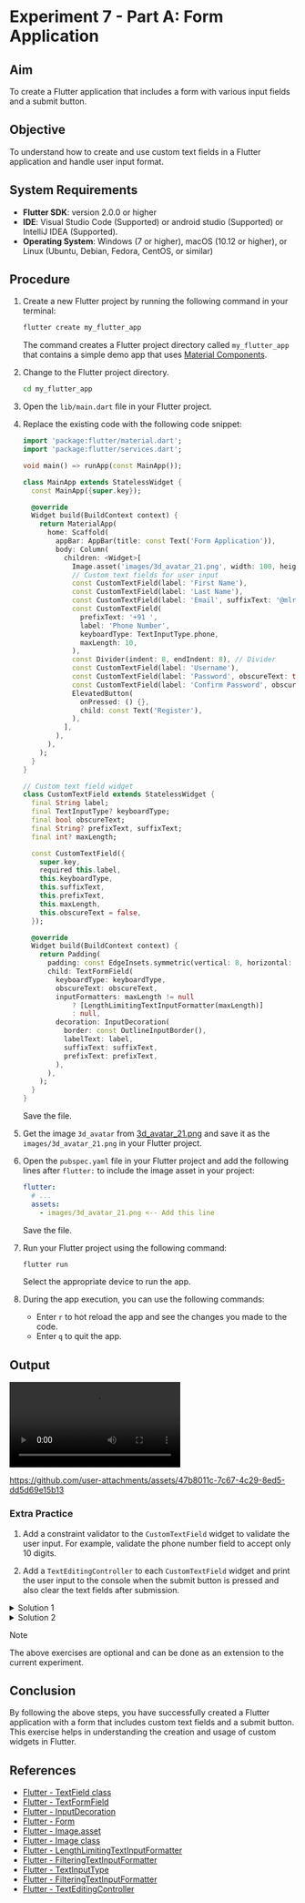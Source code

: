 # Experiment 7 - Part A:  **Form Application**

## Aim
To create a Flutter application that includes a form with various input fields and a submit button.

## Objective
To understand how to create and use custom text fields in a Flutter application and handle user input format.

## System Requirements
- **Flutter SDK**: version 2.0.0 or higher
- **IDE**: Visual Studio Code (Supported) or android studio (Supported) or IntelliJ IDEA (Supported).
- **Operating System**: Windows (7 or higher), macOS (10.12 or higher), or Linux (Ubuntu, Debian, Fedora, CentOS, or similar)

## Procedure

1. Create a new Flutter project by running the following command in your terminal:
    ```cmd
    flutter create my_flutter_app
    ```
    The command creates a Flutter project directory called `my_flutter_app` that contains a simple demo app that uses [Material Components](https://m3.material.io/components).

2. Change to the Flutter project directory.
    ```cmd
    cd my_flutter_app
    ```
3. Open the `lib/main.dart` file in your Flutter project.

4. Replace the existing code with the following code snippet:
    ```dart
    import 'package:flutter/material.dart';
    import 'package:flutter/services.dart';

    void main() => runApp(const MainApp());

    class MainApp extends StatelessWidget {
      const MainApp({super.key});

      @override
      Widget build(BuildContext context) {
        return MaterialApp(
          home: Scaffold(
            appBar: AppBar(title: const Text('Form Application')),
            body: Column(
              children: <Widget>[
                Image.asset('images/3d_avatar_21.png', width: 100, height: 100),
                // Custom text fields for user input
                const CustomTextField(label: 'First Name'),
                const CustomTextField(label: 'Last Name'),
                const CustomTextField(label: 'Email', suffixText: '@mlritm.ac.in'),
                const CustomTextField(
                  prefixText: '+91 ',
                  label: 'Phone Number',
                  keyboardType: TextInputType.phone,
                  maxLength: 10,
                ),
                const Divider(indent: 8, endIndent: 8), // Divider
                const CustomTextField(label: 'Username'),
                const CustomTextField(label: 'Password', obscureText: true),
                const CustomTextField(label: 'Confirm Password', obscureText: true),
                ElevatedButton(
                  onPressed: () {},
                  child: const Text('Register'),
                ),
              ],
            ),
          ),
        );
      }
    }

    // Custom text field widget
    class CustomTextField extends StatelessWidget {
      final String label;
      final TextInputType? keyboardType;
      final bool obscureText;
      final String? prefixText, suffixText;
      final int? maxLength;

      const CustomTextField({
        super.key,
        required this.label,
        this.keyboardType,
        this.suffixText,
        this.prefixText,
        this.maxLength,
        this.obscureText = false,
      });

      @override
      Widget build(BuildContext context) {
        return Padding(
          padding: const EdgeInsets.symmetric(vertical: 8, horizontal: 16),
          child: TextFormField(
            keyboardType: keyboardType,
            obscureText: obscureText,
            inputFormatters: maxLength != null
                ? [LengthLimitingTextInputFormatter(maxLength)]
                : null,
            decoration: InputDecoration(
              border: const OutlineInputBorder(),
              labelText: label,
              suffixText: suffixText,
              prefixText: prefixText,
            ),
          ),
        );
      }
    }
    ```
    Save the file.

5. Get the image `3d_avatar` from [3d_avatar_21.png](https://github.com/srinu2003/Flutter-Lab/blob/main/exp_7_a/images/3d_avatar_21.png) and save it as the `images/3d_avatar_21.png` in your Flutter project.

6. Open the `pubspec.yaml` file in your Flutter project and add the following lines after `flutter:` to include the image asset in your project:

    ```yaml
    flutter:
      # ...
      assets:
        - images/3d_avatar_21.png <-- Add this line
    ```
    Save the file.

7. Run your Flutter project using the following command:
    ```cmd
    flutter run
    ```
    Select the appropriate device to run the app.

8. During the app execution, you can use the following commands:
    - Enter `r` to hot reload the app and see the changes you made to the code.
    - Enter `q` to quit the app.

## Output
<video controls src="exp_7_a_output.mp4" title="Form Application"></video>


https://github.com/user-attachments/assets/47b8011c-7c67-4c29-8ed5-dd5d69e15b13



### Extra Practice

1. Add a constraint validator to the `CustomTextField` widget to validate the user input. For example, validate the phone number field to accept only 10 digits.

2. Add a `TextEditingController` to each `CustomTextField` widget and print the user input to the console when the submit button is pressed and also clear the text fields after submission.

<details>
  <summary>Solution 1</summary>

```dart
import 'package:flutter/foundation.dart';
import 'package:flutter/material.dart';
import 'package:flutter/services.dart';

void main() => runApp(const MainApp());

class MainApp extends StatelessWidget {
  const MainApp({super.key});

  @override
  Widget build(BuildContext context) {
    return MaterialApp(
      home: Scaffold(
        appBar: AppBar(title: const Text('Form Application')),
        body: const SingleChildScrollView(
          // SafeArea widget to avoid UI elements from being hidden by the device's notch, etc.
          child: RegisterForm(),
        ),
      ),
    );
  }
}

class RegisterForm extends StatefulWidget {
  const RegisterForm({super.key});

  @override
  State<RegisterForm> createState() => _RegisterFormState();
}

class _RegisterFormState extends State<RegisterForm> {
  // About Controllers: https://api.flutter.dev/flutter/widgets/TextEditingController-class.html
  final _firstNameController       = TextEditingController();
  final _lastNameController        = TextEditingController();
  final _emailController           = TextEditingController();
  final _phoneController           = TextEditingController();
  final _usernameController        = TextEditingController();
  final _passwordController        = TextEditingController();
  final _confirmPasswordController = TextEditingController();

  @override
  void dispose() {
    _firstNameController.dispose();
    _lastNameController.dispose();
    _emailController.dispose();
    _phoneController.dispose();
    _usernameController.dispose();
    _passwordController.dispose();
    _confirmPasswordController.dispose();
    super.dispose();
  }

  void _handleSubmit() {
    if (kDebugMode) {
      print('''
    Form Values:
    First Name: ${_firstNameController.text}
    Last Name: ${_lastNameController.text}
    Email: ${_emailController.text}@mlritm.ac.in
    Phone: +91 ${_phoneController.text}
    Username: ${_usernameController.text}
    Password: ${_passwordController.text}
    Confirm Password: ${_confirmPasswordController.text}
    ''');
    }
  }

  @override
  Widget build(BuildContext context) {
    return Column(
      children: <Widget>[
        Image.asset('images/3d_avatar_21.png', width: 100, height: 100),
        CustomTextField(controller: _firstNameController, label: 'First Name'),
        CustomTextField(controller: _lastNameController, label: 'Last Name'),
        CustomTextField(
            controller: _emailController,
            label: 'Email ID',
            suffixText: '@mlritm.ac.in'),
        CustomTextField(
          controller: _phoneController,
          prefixText: '+91 ',
          label: 'Mobile Number',
          keyboardType: TextInputType.phone,
          maxLength: 10,
          inputFormatters: [
            FilteringTextInputFormatter.allow(RegExp(r'[0-9*]')),
            LengthLimitingTextInputFormatter(10)
          ],
        ),
        const Divider(indent: 8, endIndent: 8),
        CustomTextField(controller: _usernameController, label: 'Username'),
        CustomTextField(
            controller: _passwordController,
            label: 'Password',
            obscureText: true,
            passwordVisibilityToggle: false),
        CustomTextField(
            controller: _confirmPasswordController,
            label: 'Confirm Password',
            obscureText: true,
            passwordVisibilityToggle: true),
        Padding(
          padding: const EdgeInsets.symmetric(vertical: 8, horizontal: 16),
          child: Row(
            mainAxisAlignment: MainAxisAlignment.end,
            children: [
              FilledButton.icon(
                onPressed: _handleSubmit,
                icon: const Icon(Icons.login),
                label: const Text('Register'),
              ),
            ],
          ),
        ),
      ],
    );
  }
}

class CustomTextField extends StatefulWidget {
  final String label;
  final TextEditingController? controller; // Add controller
  final TextInputType? keyboardType;
  final bool obscureText;
  final String? prefixText, suffixText;
  final int? maxLength;
  final List<TextInputFormatter>? inputFormatters;
  final bool passwordVisibilityToggle;

  const CustomTextField({
    super.key,
    required this.label,
    this.controller, // Add controller
    this.keyboardType,
    this.suffixText,
    this.prefixText,
    this.maxLength,
    this.obscureText = false,
    this.passwordVisibilityToggle = false,
    this.inputFormatters,
  });

  @override
  State<CustomTextField> createState() => _CustomTextFieldState();
}

class _CustomTextFieldState extends State<CustomTextField> {
  bool _obscureText = true;

  @override
  void initState() {
    super.initState();
    _obscureText = widget.obscureText;
  }

  @override
  Widget build(BuildContext context) {
    return Padding(
      padding: const EdgeInsets.symmetric(vertical: 8, horizontal: 16),
      child: TextFormField(
        controller: widget.controller, // Add controller
        keyboardType: widget.keyboardType,
        obscureText: _obscureText,
        inputFormatters: widget.inputFormatters,
        decoration: InputDecoration(
          border: const OutlineInputBorder(),
          labelText: widget.label,
          suffixText: widget.suffixText,
          prefixText: widget.prefixText,
          suffixIcon: widget.obscureText && widget.passwordVisibilityToggle
              ? IconButton(
                  icon: Icon(
                    _obscureText
                        ? Icons.visibility_outlined
                        : Icons.visibility_off,
                  ),
                  onPressed: () {
                    setState(() {
                      _obscureText = !_obscureText;
                    });
                  },
                )
              : null,
        ),
      ),
    );
  }
}

```
</details>
<details>
  <summary>Solution 2</summary>

```dart
import 'package:flutter/foundation.dart';
import 'package:flutter/material.dart';
import 'package:flutter/services.dart';

void main() => runApp(const MainApp());

class MainApp extends StatelessWidget {
  const MainApp({super.key});

  @override
  Widget build(BuildContext context) {
    return MaterialApp(
      home: Scaffold(
        appBar: AppBar(title: const Text('Form Application')),
        body: const SafeArea(
          child: SingleChildScrollView(
            // SafeArea widget to avoid UI elements from being hidden by the device's notch, etc.
            child: RegisterForm(),
          ),
        ),
      ),
    );
  }
}

class RegisterForm extends StatefulWidget {
  const RegisterForm({super.key});

  @override
  State<RegisterForm> createState() => _RegisterFormState();
}

class _RegisterFormState extends State<RegisterForm> {
  /* About TextEditingController:
   * https://api.flutter.dev/flutter/widgets/TextEditingController-class.html
   */
  final List<TextEditingController> controllers = List.generate(
    7,
    (_) => TextEditingController(),
  );

  TextEditingController get _firstNameController       => controllers[0];
  TextEditingController get _lastNameController        => controllers[1];
  TextEditingController get _emailController           => controllers[2];
  TextEditingController get _phoneController           => controllers[3];
  TextEditingController get _usernameController        => controllers[4];
  TextEditingController get _passwordController        => controllers[5];
  TextEditingController get _confirmPasswordController => controllers[6];

  @override
  void dispose() {
    for (var controller in controllers) {
      controller.dispose();
    }
    super.dispose();
  }

  void _handleSubmit() {
    if (kDebugMode) {
      print('''

    First Name: ${_firstNameController.text}
    Last Name: ${_lastNameController.text}
    Email: ${_emailController.text}@mlritm.ac.in
    Phone: +91 ${_phoneController.text}
    Username: ${_usernameController.text}
    Password: ${_passwordController.text}
    Confirm Password: ${_confirmPasswordController.text}
    ''');
    }
  }

  void _handleClear() {
    for (var controller in controllers) {
      controller.clear();
    }
  }

  @override
  Widget build(BuildContext context) {
    return Column(
      children: <Widget>[
        Image.asset('images/3d_avatar_21.png', width: 100, height: 100),
        CustomTextField(controller: _firstNameController, label: 'First Name'),
        CustomTextField(controller: _lastNameController, label: 'Last Name'),
        CustomTextField(
            controller: _emailController,
            label: 'Email ID',
            suffixText: '@mlritm.ac.in'),
        CustomTextField(
          controller: _phoneController,
          prefixText: '+91 ',
          label: 'Mobile Number',
          keyboardType: TextInputType.phone,
          maxLength: 10,
          inputFormatters: [
            FilteringTextInputFormatter.allow(RegExp(r'[0-9*]')),
            LengthLimitingTextInputFormatter(10)
          ],
        ),
        const Divider(indent: 8, endIndent: 8),
        CustomTextField(controller: _usernameController, label: 'Username'),
        CustomTextField(
            controller: _passwordController,
            label: 'Password',
            obscureText: true,
            passwordVisibilityToggle: false),
        CustomTextField(
            controller: _confirmPasswordController,
            label: 'Confirm Password',
            obscureText: true,
            passwordVisibilityToggle: true),
        Padding(
          padding: const EdgeInsets.symmetric(vertical: 8, horizontal: 16),
          child: Row(
            mainAxisAlignment: MainAxisAlignment.end,
            children: [
              Padding(
                padding: const EdgeInsets.symmetric(horizontal: 8.0),
                child: TextButton(
                    onPressed: _handleClear, child: const Text('Clear')),
              ),
              FilledButton.icon(
                onPressed: _handleSubmit,
                icon: const Icon(Icons.login),
                label: const Text('Register'),
              ),
            ],
          ),
        ),
      ],
    );
  }
}

class CustomTextField extends StatefulWidget {
  final String label;
  final TextEditingController? controller; // Add controller
  final TextInputType? keyboardType;
  final bool obscureText;
  final String? prefixText, suffixText;
  final int? maxLength;
  final List<TextInputFormatter>? inputFormatters;
  final bool passwordVisibilityToggle;

  const CustomTextField({
    super.key,
    required this.label,
    this.controller, // Add controller
    this.keyboardType,
    this.suffixText,
    this.prefixText,
    this.maxLength,
    this.obscureText = false,
    this.passwordVisibilityToggle = false,
    this.inputFormatters,
  });

  @override
  State<CustomTextField> createState() => _CustomTextFieldState();
}

class _CustomTextFieldState extends State<CustomTextField> {
  bool _obscureText = true;

  @override
  void initState() {
    super.initState();
    _obscureText = widget.obscureText;
  }

  @override
  Widget build(BuildContext context) {
    return Padding(
      padding: const EdgeInsets.symmetric(vertical: 8, horizontal: 16),
      child: TextFormField(
        controller: widget.controller, // Add controller
        keyboardType: widget.keyboardType,
        obscureText: _obscureText,
        inputFormatters: widget.inputFormatters,
        decoration: InputDecoration(
          border: const OutlineInputBorder(),
          labelText: widget.label,
          suffixText: widget.suffixText,
          prefixText: widget.prefixText,
          suffixIcon: widget.obscureText && widget.passwordVisibilityToggle
              ? IconButton(
                  icon: Icon(
                    _obscureText
                        ? Icons.visibility_outlined
                        : Icons.visibility_off,
                  ),
                  onPressed: () {
                    setState(() {
                      _obscureText = !_obscureText;
                    });
                  },
                )
              : null,
        ),
      ),
    );
  }
}

```
</details>

> [!NOTE]
> The above exercises are optional and can be done as an extension to the current experiment.

## Conclusion
By following the above steps, you have successfully created a Flutter application with a form that includes custom text fields and a submit button. This exercise helps in understanding the creation and usage of custom widgets in Flutter.

## References
- [Flutter - TextField class](https://api.flutter.dev/flutter/material/TextField-class.html)
- [Flutter - TextFormField](https://api.flutter.dev/flutter/material/TextFormField-class.html)
- [Flutter - InputDecoration](https://api.flutter.dev/flutter/material/InputDecoration-class.html)
- [Flutter - Form](https://flutter.dev/docs/cookbook/forms/validation)
- [Flutter - Image.asset](https://api.flutter.dev/flutter/widgets/Image/Image.asset.html)
- [Flutter - Image class](https://api.flutter.dev/flutter/widgets/Image-class.html)
- [Flutter - LengthLimitingTextInputFormatter](https://api.flutter.dev/flutter/services/LengthLimitingTextInputFormatter-class.html)
- [Flutter - FilteringTextInputFormatter](https://api.flutter.dev/flutter/services/FilteringTextInputFormatter-class.html)
- [Flutter - TextInputType](https://api.flutter.dev/flutter/services/TextInputType-class.html)
- [Flutter - FilteringTextInputFormatter](https://api.flutter.dev/flutter/services/FilteringTextInputFormatter-class.html)
- [Flutter - TextEditingController](https://api.flutter.dev/flutter/widgets/TextEditingController-class.html)

